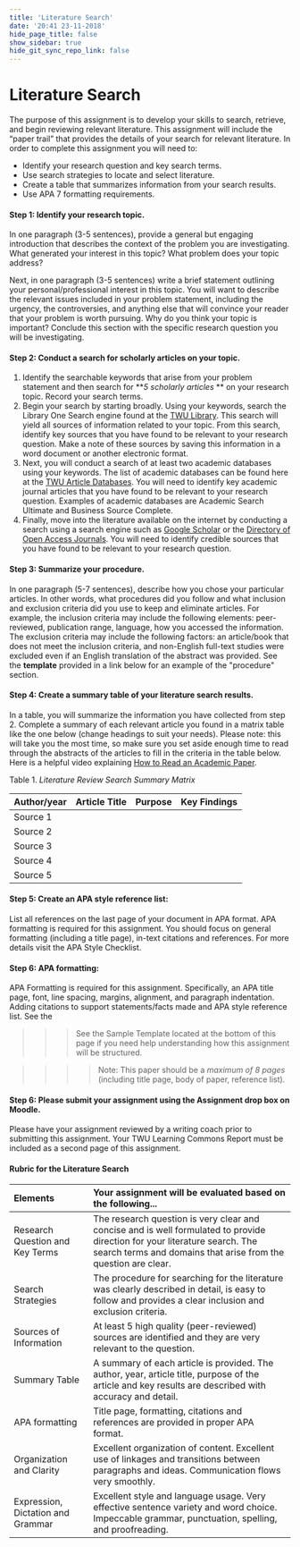 ```yaml
---
title: 'Literature Search'
date: '20:41 23-11-2018'
hide_page_title: false
show_sidebar: true
hide_git_sync_repo_link: false
---
```


# <!--Assignment 1:--> Literature Search

The purpose of this assignment is to develop your skills to search, retrieve, and begin reviewing relevant literature. This assignment will include the “paper trail” that provides the details of your search for relevant literature. In order to complete this assignment you will need to:

*   Identify your research question and key search terms.
*   Use search strategies to locate and select literature.
*   Create a table that summarizes information from your search results.
*   Use APA 7 formatting requirements.

#### Step 1: Identify your research topic.
In one paragraph (3-5 sentences), provide a general but engaging introduction that describes the context of the problem you are investigating. What generated your interest in this topic? What problem does your topic address?  

Next, in one paragraph (3-5 sentences) write a brief statement outlining your personal/professional interest in this topic. You will want to describe the relevant issues included in your problem statement, including the urgency, the controversies, and anything else that will convince your reader that your problem is worth pursuing. Why do you think your topic is important? Conclude this section with the specific research question you will be investigating.

#### Step 2: Conduct a search for scholarly articles on your topic.
1.	Identify the searchable keywords that arise from your problem statement and then search for **_5 scholarly articles_ ** on your research topic. Record your search terms.
2.	Begin your search by starting broadly. Using your keywords, search the Library One Search engine found at the [TWU Library](https://www.twu.ca/library). This search will yield all sources of information related to your topic. From this search, identify key sources that you have found to be relevant to your research question.  Make a note of these sources by saving this information in a word document or another electronic format.
3.	Next, you will conduct a search of at least two academic databases using your keywords. The list of academic databases can be found here at the [TWU Article Databases](http://libguides.twu.ca/articles). You will need to identify key academic journal articles that you have found to be relevant to your research question.  Examples of academic databases are Academic Search Ultimate and Business Source Complete.
4.	Finally, move into the literature available on the internet by conducting a search using a search engine such as [Google Scholar](https://scholar.google.ca/) or the [Directory of Open Access Journals](https://doaj.org/). You will need to identify credible sources that you have found to be relevant to your research question.

#### Step 3: Summarize your procedure.
In one paragraph (5-7 sentences), describe how you chose your particular articles. In other words, what procedures did you follow and what inclusion and exclusion criteria did you use to keep and eliminate articles. For example, the inclusion criteria may include the following elements: peer-reviewed, publication range, language, how you accessed the information. The exclusion criteria may include the following factors: an article/book that does not meet the inclusion criteria, and non-English full-text studies were excluded even if an English translation of the abstract was provided. See the **template** provided in a link below for an example of the "procedure" section.

#### Step 4: Create a summary table of your literature search results.
In a table, you will summarize the information you have collected from step 2. Complete a summary of each relevant article you found in a matrix table like the one below (change headings to suit your needs).  Please note: this will take you the most time, so make sure you set aside enough time to read through the abstracts of the articles to fill in the criteria in the table below.  Here is a helpful video explaining [How to Read an Academic Paper](https://youtu.be/SKxm2HF_-k0).


Table 1. _Literature Review Search Summary Matrix_

| **Author/year** | **Article Title** | **Purpose** | **Key Findings** |
| :--- | :--- | :--- | :--- |
|Source 1   |   |   |   |
|Source 2   |   |   |   |
|Source 3   |   |   |   |
|Source 4   |   |   |   |
|Source 5   |   |   |   |


#### Step 5: Create an APA style reference list:
List all references on the last page of your document in APA format. APA formatting is required for this assignment. You should focus on general formatting (including a title page), in-text citations and references. For more details visit the APA Style Checklist.

#### Step 6: APA formatting:
APA Formatting is required for this assignment. Specifically, an APA title page, font, line spacing, margins, alignment, and paragraph indentation. Adding citations to support statements/facts made and APA style reference list. See the

>>> See the Sample Template located at the bottom of this page if you need help understanding how this assignment will be structured.

>>>>Note: This paper should be a _maximum of 8 pages_ (including title page, body of paper, reference list).
>>>>
>>>>

#### Step 6: Please submit your assignment using the Assignment drop box on Moodle.

Please have your assignment reviewed by a writing coach prior to submitting this assignment. Your TWU Learning Commons Report must be included as a second page of this assignment.

#### Rubric for the Literature Search

| **Elements** | **Your assignment will be evaluated based on the following...** |
| :--- | :--- |
| Research Question and Key Terms | The research question is very clear and concise and is well formulated to provide direction for your literature search.  The search terms and domains that arise from the question are clear.|
| Search Strategies | The procedure for searching for the literature was clearly described in detail, is easy to follow and provides a clear inclusion and exclusion criteria. |
| Sources of Information | At least 5 high quality (peer-reviewed) sources are identified and they are very relevant to the question. |
| Summary Table | A summary of each article is provided. The author, year, article title, purpose of the article and key results are described with accuracy and detail. |
| APA formatting | Title page, formatting, citations and references are provided in proper APA format. |
| Organization and Clarity | Excellent organization of content. Excellent use of linkages and transitions between paragraphs and ideas. Communication flows very smoothly. |
| Expression, Dictation and Grammar | Excellent style and language usage. Very effective sentence variety and word choice. Impeccable grammar, punctuation, spelling, and proofreading.|
